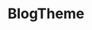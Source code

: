 ---
title: BlogTheme
slug: blog-theme
github_link: https://github.com/rastersize/BlogTheme
demo_preview: http://aron.cedercrantz.com/
demo_screenshot: 
description: Minimal and responsive
---